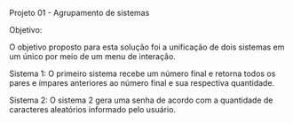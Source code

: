 Projeto 01 - Agrupamento de sistemas

Objetivo:

O objetivo proposto para esta solução foi a unificação de dois sistemas em um único por meio de um menu de interação.

Sistema 1:
O primeiro sistema recebe um número final e retorna todos os pares e ímpares anteriores ao número final e sua respectiva quantidade.

Sistema 2: 
O sistema 2 gera uma senha de acordo com a quantidade de caracteres aleatórios informado pelo usuário.